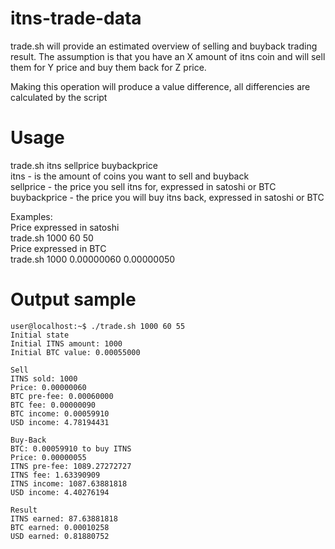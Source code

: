 # itns-trade-data
trade.sh will provide an estimated overview of selling and buyback trading result.
The assumption is that you have an X amount of itns coin and will sell them for Y price and buy them back for Z price.

Making this operation will produce a value difference, all differencies are calculated by the script

# Usage
trade.sh itns sellprice buybackprice  
itns - is the amount of coins you want to sell and buyback    
sellprice - the price you sell itns for, expressed in satoshi or BTC  
buybackprice - the price you will buy itns back, expressed in satoshi or BTC  
  
Examples:  
Price expressed in satoshi  
trade.sh 1000 60 50  
Price expressed in BTC  
trade.sh 1000 0.00000060 0.00000050  

# Output sample
```
user@localhost:~$ ./trade.sh 1000 60 55                                   
Initial state
Initial ITNS amount: 1000
Initial BTC value: 0.00055000

Sell
ITNS sold: 1000
Price: 0.00000060
BTC pre-fee: 0.00060000
BTC fee: 0.00000090
BTC income: 0.00059910
USD income: 4.78194431

Buy-Back
BTC: 0.00059910 to buy ITNS
Price: 0.00000055
ITNS pre-fee: 1089.27272727
ITNS fee: 1.63390909
ITNS income: 1087.63881818
USD income: 4.40276194

Result
ITNS earned: 87.63881818
BTC earned: 0.00010258
USD earned: 0.81880752

```
